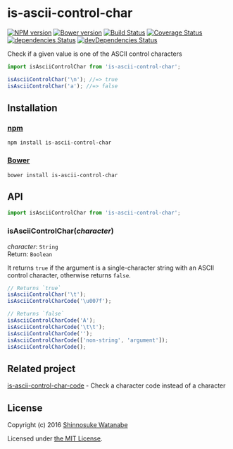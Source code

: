 # is-ascii-control-char

[![NPM version](https://img.shields.io/npm/v/is-ascii-control-char.svg)](https://www.npmjs.com/package/is-ascii-control-char)
[![Bower version](https://img.shields.io/bower/v/is-ascii-control-char.svg)](https://github.com/shinnn/is-ascii-control-char/releases)
[![Build Status](https://travis-ci.org/shinnn/is-ascii-control-char.svg?branch=master)](https://travis-ci.org/shinnn/is-ascii-control-char)
[![Coverage Status](https://img.shields.io/coveralls/shinnn/is-ascii-control-char.svg)](https://coveralls.io/r/shinnn/is-ascii-control-char)
[![dependencies Status](https://david-dm.org/shinnn/is-ascii-control-char/status.svg)](https://david-dm.org/shinnn/is-ascii-control-char)
[![devDependencies Status](https://david-dm.org/shinnn/is-ascii-control-char/dev-status.svg)](https://david-dm.org/shinnn/is-ascii-control-char?type=dev)

Check if a given value is one of the ASCII control characters

```javascript
import isAsciiControlChar from 'is-ascii-control-char';

isAsciiControlChar('\n'); //=> true
isAsciiControlChar('a'); //=> false
```

## Installation

### [npm](https://www.npmjs.com/)

```
npm install is-ascii-control-char
```

### [Bower](https://bower.io/)

```
bower install is-ascii-control-char
```

## API

```javascript
import isAsciiControlChar from 'is-ascii-control-char';
```

### isAsciiControlChar(*character*)

*character*: `String`  
Return: `Boolean`

It returns `true` if the argument is a single-character string with an ASCII control character, otherwise returns `false`.

```javascript
// Returns `true`
isAsciiControlChar('\t');
isAsciiControlCharCode('\u007f');

// Returns `false`
isAsciiControlCharCode('A');
isAsciiControlCharCode('\t\t');
isAsciiControlCharCode('');
isAsciiControlCharCode(['non-string', 'argument']);
isAsciiControlCharCode();
```

## Related project

[is-ascii-control-char-code](https://github.com/shinnn/is-ascii-control-char-code) - Check a character code instead of a character

## License

Copyright (c) 2016 [Shinnosuke Watanabe](https://github.com/shinnn)

Licensed under [the MIT License](./LICENSE).
